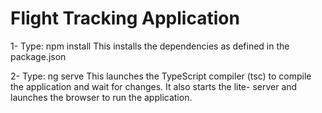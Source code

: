 # Flight Tracking Application 
1- Type: npm install This installs the dependencies as defined in the package.json 


2- Type: ng serve This launches the TypeScript compiler (tsc) to compile the application and wait for changes. It also starts the lite-   server and launches the browser to run the application.
